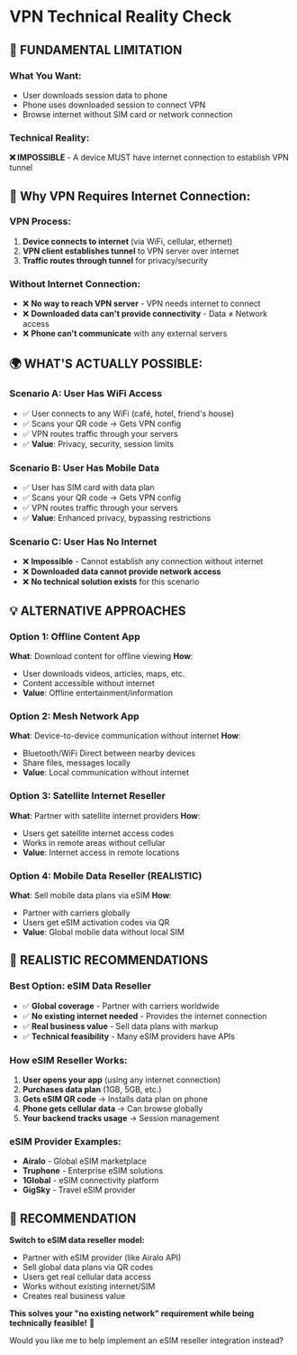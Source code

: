 # VPN Technical Reality Check

## 🚨 **FUNDAMENTAL LIMITATION**

### **What You Want:**
- User downloads session data to phone
- Phone uses downloaded session to connect VPN
- Browse internet without SIM card or network connection

### **Technical Reality:**
**❌ IMPOSSIBLE** - A device MUST have internet connection to establish VPN tunnel

## 🔌 **Why VPN Requires Internet Connection:**

### **VPN Process:**
1. **Device connects to internet** (via WiFi, cellular, ethernet)
2. **VPN client establishes tunnel** to VPN server over internet
3. **Traffic routes through tunnel** for privacy/security

### **Without Internet Connection:**
- ❌ **No way to reach VPN server** - VPN needs internet to connect
- ❌ **Downloaded data can't provide connectivity** - Data ≠ Network access
- ❌ **Phone can't communicate** with any external servers

## 🌍 **WHAT'S ACTUALLY POSSIBLE:**

### **Scenario A: User Has WiFi Access**
- ✅ User connects to any WiFi (café, hotel, friend's house)
- ✅ Scans your QR code → Gets VPN config
- ✅ VPN routes traffic through your servers
- ✅ **Value**: Privacy, security, session limits

### **Scenario B: User Has Mobile Data**
- ✅ User has SIM card with data plan
- ✅ Scans your QR code → Gets VPN config
- ✅ VPN routes traffic through your servers
- ✅ **Value**: Enhanced privacy, bypassing restrictions

### **Scenario C: User Has No Internet**
- ❌ **Impossible** - Cannot establish any connection without internet
- ❌ **Downloaded data cannot provide network access**
- ❌ **No technical solution exists** for this scenario

## 💡 **ALTERNATIVE APPROACHES**

### **Option 1: Offline Content App**
**What**: Download content for offline viewing
**How**: 
- User downloads videos, articles, maps, etc.
- Content accessible without internet
- **Value**: Offline entertainment/information

### **Option 2: Mesh Network App**
**What**: Device-to-device communication without internet
**How**: 
- Bluetooth/WiFi Direct between nearby devices
- Share files, messages locally
- **Value**: Local communication without internet

### **Option 3: Satellite Internet Reseller**
**What**: Partner with satellite internet providers
**How**: 
- Users get satellite internet access codes
- Works in remote areas without cellular
- **Value**: Internet access in remote locations

### **Option 4: Mobile Data Reseller (REALISTIC)**
**What**: Sell mobile data plans via eSIM
**How**: 
- Partner with carriers globally
- Users get eSIM activation codes via QR
- **Value**: Global mobile data without local SIM

## 🎯 **REALISTIC RECOMMENDATIONS**

### **Best Option: eSIM Data Reseller**
- ✅ **Global coverage** - Partner with carriers worldwide
- ✅ **No existing internet needed** - Provides the internet connection
- ✅ **Real business value** - Sell data plans with markup
- ✅ **Technical feasibility** - Many eSIM providers have APIs

### **How eSIM Reseller Works:**
1. **User opens your app** (using any internet connection)
2. **Purchases data plan** (1GB, 5GB, etc.)
3. **Gets eSIM QR code** → Installs data plan on phone
4. **Phone gets cellular data** → Can browse globally
5. **Your backend tracks usage** → Session management

### **eSIM Provider Examples:**
- **Airalo** - Global eSIM marketplace
- **Truphone** - Enterprise eSIM solutions  
- **1Global** - eSIM connectivity platform
- **GigSky** - Travel eSIM provider

## 🚀 **RECOMMENDATION**

**Switch to eSIM data reseller model:**
- Partner with eSIM provider (like Airalo API)
- Sell global data plans via QR codes
- Users get real cellular data access
- Works without existing internet/SIM
- Creates real business value

**This solves your "no existing network" requirement while being technically feasible!** 📱

Would you like me to help implement an eSIM reseller integration instead?